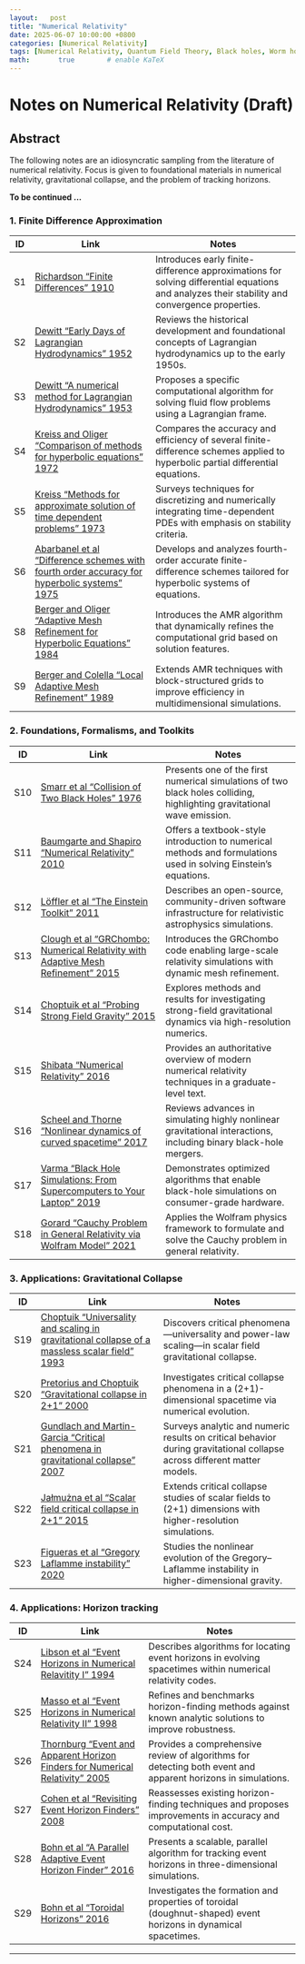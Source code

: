 ```yaml
---
layout:   post
title: "Numerical Relativity"
date: 2025-06-07 10:00:00 +0800
categories: [Numerical Relativity]
tags: [Numerical Relativity, Quantum Field Theory, Black holes, Worm holes, Scientific Computing]
math:       true        # enable KaTeX
---
```

# Notes on Numerical Relativity (Draft)

## Abstract

The following notes are an idiosyncratic sampling from the literature of numerical relativity. Focus is given to foundational materials in numerical relativity, gravitational collapse, and the problem of tracking horizons.    

**To be continued ...**

### 1. Finite Difference Approximation

| ID  | Link  | Notes |
| --- | ----- | ----- |
| S1  | [Richardson “Finite Differences” 1910](https://royalsocietypublishing.org/doi/10.1098/rsta.1911.0009) | Introduces early finite-difference approximations for solving differential equations and analyzes their stability and convergence properties. |
| S2  | [Dewitt “Early Days of Lagrangian Hydrodynamics” 1952](https://wwwrel.ph.utexas.edu/Members/dewitt/pubsBryce.pdf) | Reviews the historical development and foundational concepts of Lagrangian hydrodynamics up to the early 1950s. |
| S3  | [Dewitt “A numerical method for Lagrangian Hydrodynamics” 1953](https://wwwrel.ph.utexas.edu/Members/dewitt/pubsBryce.pdf) | Proposes a specific computational algorithm for solving fluid flow problems using a Lagrangian frame. |
| S4  | [Kreiss and Oliger “Comparison of methods for hyperbolic equations” 1972](https://onlinelibrary.wiley.com/doi/abs/10.1111/j.2153-3490.1972.tb01547.x) | Compares the accuracy and efficiency of several finite-difference schemes applied to hyperbolic partial differential equations. |
| S5  | [Kreiss “Methods for approximate solution of time dependent problems” 1973](https://www.semanticscholar.org/paper/Methods-for-the-approximate-solution-of-time-Kreiss/283319b5fd1f578b66d40db8e26fa9f587bbd396) | Surveys techniques for discretizing and numerically integrating time-dependent PDEs with emphasis on stability criteria. |
| S6  | [Abarbanel et al “Difference schemes with fourth order accuracy for hyperbolic systems” 1975](https://epubs.siam.org/doi/abs/10.1137/0129029?journalCode=smjmap) | Develops and analyzes fourth-order accurate finite-difference schemes tailored for hyperbolic systems of equations. |
| S8  | [Berger and Oliger “Adaptive Mesh Refinement for Hyperbolic Equations” 1984](https://www.sciencedirect.com/science/article/abs/pii/0021999184900731) | Introduces the AMR algorithm that dynamically refines the computational grid based on solution features. |
| S9  | [Berger and Colella “Local Adaptive Mesh Refinement” 1989](https://www.sciencedirect.com/science/article/pii/0021999189900351) | Extends AMR techniques with block-structured grids to improve efficiency in multidimensional simulations. |


### 2. Foundations, Formalisms, and Toolkits

| ID  | Link  | Notes |
| --- | ----- | ----- |
| S10  | [Smarr et al “Collision of Two Black Holes” 1976](https://journals.aps.org/prd/abstract/10.1103/PhysRevD.14.2443) | Presents one of the first numerical simulations of two black holes colliding, highlighting gravitational wave emission. |
| S11 | [Baumgarte and Shapiro “Numerical Relativity” 2010](https://bh0.physics.ubc.ca/Doc/baumgarte_shapiro/baumgarate_shapiro.pdf) | Offers a textbook-style introduction to numerical methods and formulations used in solving Einstein’s equations. |
| S12 | [Löffler et al “The Einstein Toolkit” 2011](https://arxiv.org/abs/1111.3344) | Describes an open-source, community-driven software infrastructure for relativistic astrophysics simulations. |
| S13 | [Clough et al “GRChombo: Numerical Relativity with Adaptive Mesh Refinement” 2015](https://arxiv.org/abs/1503.03436) | Introduces the GRChombo code enabling large-scale relativity simulations with dynamic mesh refinement. |
| S14 | [Choptuik et al “Probing Strong Field Gravity” 2015](https://arxiv.org/abs/1502.06853) | Explores methods and results for investigating strong-field gravitational dynamics via high-resolution numerics. |
| S15 | [Shibata “Numerical Relativity” 2016](https://www.worldscientific.com/worldscibooks/10.1142/9692?srsltid=AfmBOoqjEVlvLcbrWhfAKKxbYCf6aXEOvYGCio7urp9WKh2FsH6I-uQz#t=aboutBook) | Provides an authoritative overview of modern numerical relativity techniques in a graduate-level text. |
| S16 | [Scheel and Thorne “Nonlinear dynamics of curved spacetime” 2017](https://arxiv.org/abs/1706.09078) | Reviews advances in simulating highly nonlinear gravitational interactions, including binary black-hole mergers. |
| S17 | [Varma “Black Hole Simulations: From Supercomputers to Your Laptop” 2019](https://thesis.library.caltech.edu/11544/) | Demonstrates optimized algorithms that enable black-hole simulations on consumer-grade hardware. |
| S18 | [Gorard “Cauchy Problem in General Relativity via Wolfram Model” 2021](https://arxiv.org/abs/2102.09363) | Applies the Wolfram physics framework to formulate and solve the Cauchy problem in general relativity. |

### 3. Applications: Gravitational Collapse

| ID  | Link  | Notes |
| --- | ----- | ----- |
| S19 | [Choptuik “Universality and scaling in gravitational collapse of a massless scalar field” 1993](https://journals.aps.org/prl/abstract/10.1103/PhysRevLett.70.9) | Discovers critical phenomena—universality and power-law scaling—in scalar field gravitational collapse. |
| S20 | [Pretorius and Choptuik “Gravitational collapse in 2+1” 2000](https://arxiv.org/abs/gr-qc/0007008) | Investigates critical collapse phenomena in a (2+1)-dimensional spacetime via numerical evolution. |
| S21 | [Gundlach and Martin-Garcia “Critical phenomena in gravitational collapse” 2007](https://arxiv.org/abs/0711.4620) | Surveys analytic and numeric results on critical behavior during gravitational collapse across different matter models. |
| S22 | [Jałmużna et al “Scalar field critical collapse in 2+1” 2015](https://arxiv.org/abs/1510.02592) | Extends critical collapse studies of scalar fields to (2+1) dimensions with higher-resolution simulations. |
| S23 | [Figueras et al “Gregory Laflamme instability” 2020](https://arxiv.org/abs/2210.13501) | Studies the nonlinear evolution of the Gregory–Laflamme instability in higher-dimensional gravity. |

### 4. Applications: Horizon tracking 

| ID  | Link  | Notes |
| --- | ----- | ----- |
| S24 | [Libson et al “Event Horizons in Numerical Relavitity I” 1994](https://arxiv.org/abs/gr-qc/9412068) | Describes algorithms for locating event horizons in evolving spacetimes within numerical relativity codes. |
| S25 | [Masso et al “Event Horizons in Numerical Relativity II” 1998](https://arxiv.org/abs/gr-qc/9804059) | Refines and benchmarks horizon-finding methods against known analytic solutions to improve robustness. |
| S26 | [Thornburg “Event and Apparent Horizon Finders for Numerical Relativity” 2005](https://arxiv.org/abs/gr-qc/0512169) | Provides a comprehensive review of algorithms for detecting both event and apparent horizons in simulations. |
| S27 | [Cohen et al “Revisiting Event Horizon Finders” 2008](https://arxiv.org/abs/0809.2628) | Reassesses existing horizon-finding techniques and proposes improvements in accuracy and computational cost. |
| S28 | [Bohn et al “A Parallel Adaptive Event Horizon Finder” 2016](https://arxiv.org/abs/1606.00437) | Presents a scalable, parallel algorithm for tracking event horizons in three-dimensional simulations. |
| S29 | [Bohn et al “Toroidal Horizons” 2016](https://arxiv.org/abs/1606.00436) | Investigates the formation and properties of toroidal (doughnut-shaped) event horizons in dynamical spacetimes. |

---